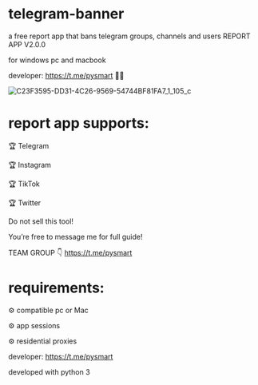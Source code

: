 # telegram-banner
a free report app that bans telegram groups, channels and users
REPORT APP V2.0.0

for windows pc and macbook 

developer: https://t.me/pysmart 👨‍💻

![C23F3595-DD31-4C26-9569-54744BF81FA7_1_105_c](https://github.com/tgmachinery/telegram-banner/assets/172055629/61ab857c-c848-46ed-948c-ce3131ac1b75)

# report app supports:

🏆 Telegram

🏆 Instagram 

🏆 TikTok 

🏆 Twitter 

Do not sell this tool!

You’re free to message me for full guide! 

TEAM GROUP 👇
https://t.me/pysmart

# requirements:

⚙️ compatible pc or Mac

⚙️ app sessions 

⚙️ residential proxies

developer: https://t.me/pysmart

developed with python 3



